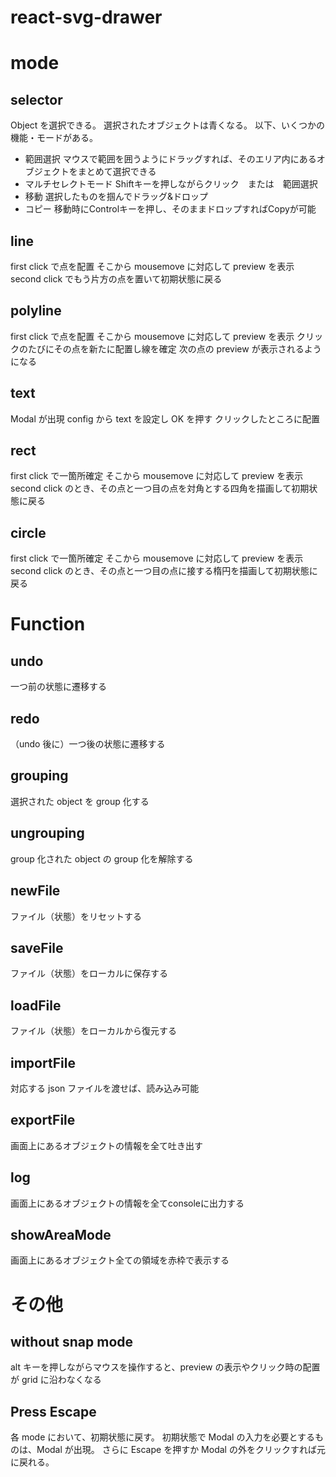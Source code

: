 # react-svg-drawer

# mode

## selector

Object を選択できる。
選択されたオブジェクトは青くなる。
以下、いくつかの機能・モードがある。
- 範囲選択
  マウスで範囲を囲うようにドラッグすれば、そのエリア内にあるオブジェクトをまとめて選択できる
- マルチセレクトモード
  Shiftキーを押しながらクリック　または　範囲選択
- 移動
  選択したものを掴んでドラッグ&ドロップ
- コピー
  移動時にControlキーを押し、そのままドロップすればCopyが可能

## line

first click で点を配置
そこから mousemove に対応して preview を表示
second click でもう片方の点を置いて初期状態に戻る

## polyline

first click で点を配置
そこから mousemove に対応して preview を表示
クリックのたびにその点を新たに配置し線を確定
次の点の preview が表示されるようになる

## text

Modal が出現
config から text を設定し OK を押す
クリックしたところに配置

## rect

first click で一箇所確定
そこから mousemove に対応して preview を表示
second click のとき、その点と一つ目の点を対角とする四角を描画して初期状態に戻る

## circle

first click で一箇所確定
そこから mousemove に対応して preview を表示
second click のとき、その点と一つ目の点に接する楕円を描画して初期状態に戻る

# Function

## undo

一つ前の状態に遷移する

## redo

（undo 後に）一つ後の状態に遷移する

## grouping

選択された object を group 化する

## ungrouping

group 化された object の group 化を解除する

## newFile

ファイル（状態）をリセットする

## saveFile

ファイル（状態）をローカルに保存する

## loadFile

ファイル（状態）をローカルから復元する

## importFile

対応する json ファイルを渡せば、読み込み可能

## exportFile

画面上にあるオブジェクトの情報を全て吐き出す

## log

画面上にあるオブジェクトの情報を全てconsoleに出力する

## showAreaMode

画面上にあるオブジェクト全ての領域を赤枠で表示する

# その他

## without snap mode

alt キーを押しながらマウスを操作すると、preview の表示やクリック時の配置が grid に沿わなくなる

## Press Escape

各 mode において、初期状態に戻す。
初期状態で Modal の入力を必要とするものは、Modal が出現。
さらに Escape を押すか Modal の外をクリックすれば元に戻れる。
